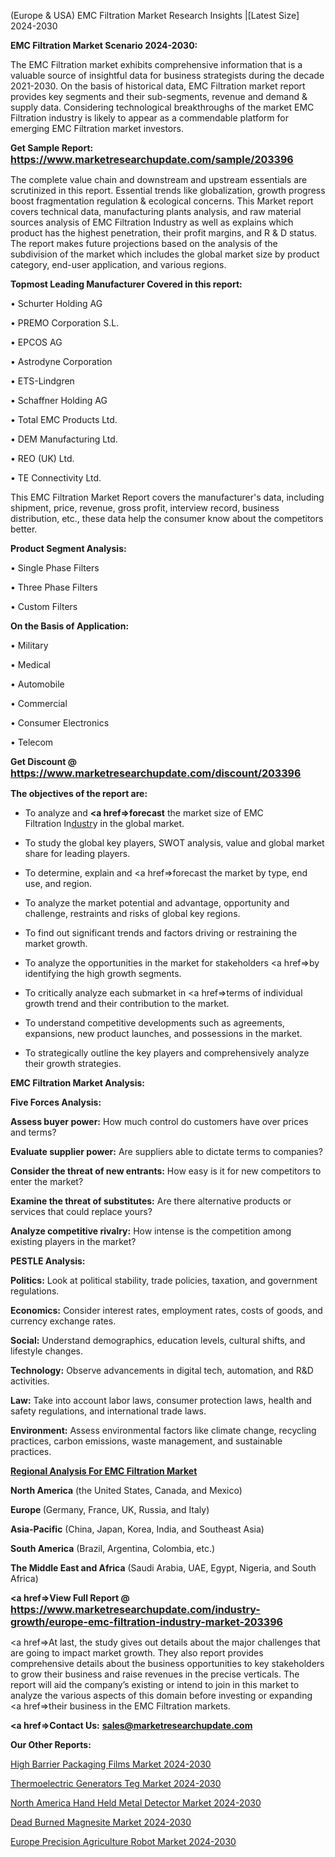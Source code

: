  (Europe & USA) EMC Filtration Market Research Insights |[Latest Size] 2024-2030

<strong>EMC Filtration Market Scenario 2024-2030:</strong>

The EMC Filtration market exhibits comprehensive information that is a valuable source of insightful data for business strategists during the decade 2021-2030. On the basis of historical data, EMC Filtration market report provides key segments and their sub-segments, revenue and demand &amp; supply data. Considering technological breakthroughs of the market EMC Filtration industry is likely to appear as a commendable platform for emerging EMC Filtration market investors.

<strong>Get Sample Report: <a href=https://www.marketresearchupdate.com/sample/203396><font size=3 color=#0000ff>https://www.marketresearchupdate.com/sample/203396</font></a></strong>

The complete value chain and downstream and upstream essentials are scrutinized in this report. Essential trends like globalization, growth progress boost fragmentation regulation &amp; ecological concerns. This Market report covers technical data, manufacturing plants analysis, and raw material sources analysis of EMC Filtration Industry as well as explains which product has the highest penetration, their profit margins, and R & D status. The report makes future projections based on the analysis of the subdivision of the market which includes the global market size by product category, end-user application, and various regions.

<strong>Topmost Leading Manufacturer Covered in this report:</strong>

• Schurter Holding AG

• PREMO Corporation S.L.

• EPCOS AG

• Astrodyne Corporation

• ETS-Lindgren

• Schaffner Holding AG

• Total EMC Products Ltd.

• DEM Manufacturing Ltd.

• REO (UK) Ltd.

• TE Connectivity Ltd.

This EMC Filtration Market Report covers the manufacturer's data, including shipment, price, revenue, gross profit, interview record, business distribution, etc., these data help the consumer know about the competitors better.

<strong>Product Segment Analysis: </strong>

• Single Phase Filters

• Three Phase Filters

• Custom Filters

<strong>On the Basis of Application:</strong>

• Military

• Medical

• Automobile

• Commercial

• Consumer Electronics

• Telecom

<strong>Get Discount @ <a href=https://www.marketresearchupdate.com/discount/203396><font size=3 color=#0000ff>https://www.marketresearchupdate.com/discount/203396</font></a></strong>

<strong><b>The objectives of the report are:</b></strong>

- To analyze and <strong><a href=><strong>forecast</strong></a></strong> the market size of EMC Filtration In<a href=ASDF991299>dustr</a>y in the global market.

- To study the global key players, SWOT analysis, value and global market share for leading players.

- To determine, explain and <a href=>forecast</a> the market by type, end use, and region.

- To analyze the market potential and advantage, opportunity and challenge, restraints and risks of global key regions.

- To find out significant trends and factors driving or restraining the market growth.

- To analyze the opportunities in the market for stakeholders <a href=>by</a> identifying the high growth segments.

- To critically analyze each submarket in <a href=>terms</a> of individual growth trend and their contribution to the market.

- To understand competitive developments such as agreements, expansions, new product launches, and possessions in the market.

- To strategically outline the key players and comprehensively analyze their growth strategies.

<strong>EMC Filtration Market Analysis:</strong>

<strong>Five Forces Analysis:</strong>

<strong>Assess buyer power:</strong> How much control do customers have over prices and terms?

<strong>Evaluate supplier power:</strong> Are suppliers able to dictate terms to companies?

<strong>Consider the threat of new entrants:</strong> How easy is it for new competitors to enter the market?

<strong>Examine the threat of substitutes:</strong> Are there alternative products or services that could replace yours?

<strong>Analyze competitive rivalry:</strong> How intense is the competition among existing players in the market?

<strong>PESTLE Analysis:</strong>

<strong>Politics:</strong> Look at political stability, trade policies, taxation, and government regulations.

<strong>Economics:</strong> Consider interest rates, employment rates, costs of goods, and currency exchange rates.

<strong>Social:</strong> Understand demographics, education levels, cultural shifts, and lifestyle changes.

<strong>Technology:</strong> Observe advancements in digital tech, automation, and R&D activities.

<strong>Law:</strong> Take into account labor laws, consumer protection laws, health and safety regulations, and international trade laws.

<strong>Environment:</strong> Assess environmental factors like climate change, recycling practices, carbon emissions, waste management, and sustainable practices.

<strong><u><b>Regional Analysis For EMC Filtration Market</b></u></strong>

<strong><b>North America</b></strong> (the United States, Canada, and Mexico)

<strong><b>Europe </b></strong>(Germany, France, UK, Russia, and Italy)

<strong><b>Asia-Pacific</b></strong> (China, Japan, Korea, India, and Southeast Asia)

<strong><b>South America</b></strong> (Brazil, Argentina, Colombia, etc.)

<strong><b>The Middle East and Africa</b></strong> (Saudi Arabia, UAE, Egypt, Nigeria, and South Africa)

<strong><a href=>View Full Report</a> @ <a href=https://www.marketresearchupdate.com/industry-growth/europe-emc-filtration-industry-market-203396><font size=3 color=#0000ff>https://www.marketresearchupdate.com/industry-growth/europe-emc-filtration-industry-market-203396</font></a></strong>

<a href=>At last,</a> the study gives out details about the major challenges that are going to impact market growth. They also report provides comprehensive details about the business opportunities to key stakeholders to grow their business and raise revenues in the precise verticals. The report will aid the company’s existing or intend to join in this market to analyze the various aspects of this domain before investing or expanding <a href=>their</a> business in the EMC Filtration markets.

<strong><a href=>Contact Us:</a></strong>
<strong>sales@marketresearchupdate.com</strong>

<strong>Our Other Reports:</strong>

<a href=https://www.linkedin.com/pulse/high-barrier-packaging-films-market-size-set>High Barrier Packaging Films Market 2024-2030</a>

<a href=https://www.linkedin.com/pulse/thermoelectric-generators-teg-market-outlooks>Thermoelectric Generators Teg Market 2024-2030</a>

<a href=https://www.linkedin.com/pulse/north-america-hand-held-metal-detector-market>North America Hand Held Metal Detector Market 2024-2030</a>

<a href=https://www.linkedin.com/pulse/dead-burned-magnesite-market-trends-2023-updated-faizf/>Dead Burned Magnesite Market 2024-2030</a>

<a href=https://www.linkedin.com/pulse/europe-precision-agriculture-robot-market-3s1uf/>Europe Precision Agriculture Robot Market 2024-2030</a>
